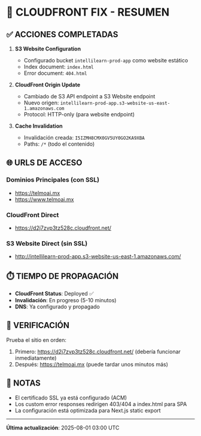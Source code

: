 # 🔧 CLOUDFRONT FIX - RESUMEN

## ✅ ACCIONES COMPLETADAS

1. **S3 Website Configuration**
   - Configurado bucket `intellilearn-prod-app` como website estático
   - Index document: `index.html`
   - Error document: `404.html`

2. **CloudFront Origin Update**
   - Cambiado de S3 API endpoint a S3 Website endpoint
   - Nuevo origen: `intellilearn-prod-app.s3-website-us-east-1.amazonaws.com`
   - Protocol: HTTP-only (para website endpoint)

3. **Cache Invalidation**
   - Invalidación creada: `I5IZMH8CMX0GV5UY0GO2KA9XBA`
   - Paths: `/*` (todo el contenido)

## 🌐 URLS DE ACCESO

### Dominios Principales (con SSL)
- https://telmoai.mx
- https://www.telmoai.mx

### CloudFront Direct
- https://d2j7zvp3tz528c.cloudfront.net/

### S3 Website Direct (sin SSL)
- http://intellilearn-prod-app.s3-website-us-east-1.amazonaws.com/

## ⏱️ TIEMPO DE PROPAGACIÓN

- **CloudFront Status**: Deployed ✅
- **Invalidación**: En progreso (5-10 minutos)
- **DNS**: Ya configurado y propagado

## 🧪 VERIFICACIÓN

Prueba el sitio en orden:
1. Primero: https://d2j7zvp3tz528c.cloudfront.net/ (debería funcionar inmediatamente)
2. Después: https://telmoai.mx (puede tardar unos minutos más)

## 📝 NOTAS

- El certificado SSL ya está configurado (ACM)
- Los custom error responses redirigen 403/404 a index.html para SPA
- La configuración está optimizada para Next.js static export

---
**Última actualización**: 2025-08-01 03:00 UTC